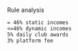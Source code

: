 Rule analysis

    = 46% static incomes
    <=46% dynamic incomes
    5% daily club awards
    3% platform fee
    
    
